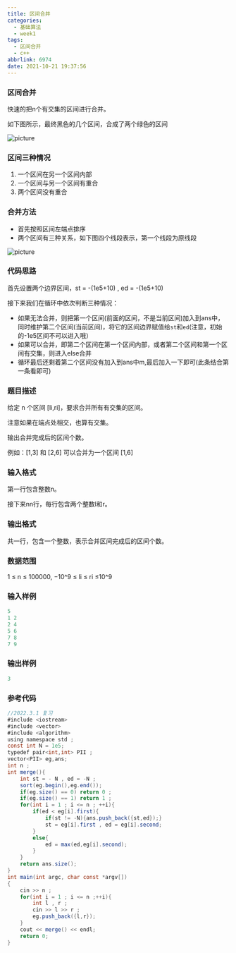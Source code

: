 ```yaml
---
title: 区间合并
categories:
  - 基础算法
  - week1
tags:
  - 区间合并
  - c++
abbrlink: 6974
date: 2021-10-21 19:37:56
---
```


### 区间合并

快速的把n个有交集的区间进行合并。<!-- more -->

如下图所示，最终黑色的几个区间，合成了两个绿色的区间

![picture](/img/jcsf7.jpg)

### 区间三种情况

1. 一个区间在另一个区间内部
2. 一个区间与另一个区间有重合
3. 两个区间没有重合

### 合并方法

* 首先按照区间左端点排序
* 两个区间有三种关系，如下图四个线段表示，第一个线段为原线段

![picture](/img/jcsf8.jpg)

### 代码思路

首先设置两个边界区间，st  = -(1e5+10)  , ed = -(1e5+10)

接下来我们在循环中依次判断三种情况：

* 如果无法合并，则把第一个区间(前面的区间，不是当前区间)加入到ans中，同时维护第二个区间(当前区间)，将它的区间边界赋值给`st`和`ed`(注意，初始的-1e5区间不可以进入哦）
* 如果可以合并，即第二个区间在第一个区间内部，或者第二个区间和第一个区间有交集，则进入else合并
* 循环最后还剩着第二个区间没有加入到ans中m,最后加入一下即可(此条结合第一条看即可)

### 题目描述

给定 n 个区间 [li,ri]，要求合并所有有交集的区间。

注意如果在端点处相交，也算有交集。

输出合并完成后的区间个数。

例如：[1,3] 和 [2,6] 可以合并为一个区间 [1,6] 

### 输入格式

第一行包含整数n。

接下来nn行，每行包含两个整数l和r。

### 输出格式

共一行，包含一个整数，表示合并区间完成后的区间个数。

### 数据范围

1 ≤ n ≤ 100000,
−10^9 ≤ li ≤ ri ≤10^9

### 输入样例

```java
5
1 2
2 4
5 6
7 8
7 9
```

### 输出样例

```java
3
```

### 参考代码

```java
//2022.3.1 复习
#include <iostream>
#include <vector>
#include <algorithm>
using namespace std ;
const int N = 1e5;
typedef pair<int,int> PII ;
vector<PII> eg,ans;
int n ;
int merge(){
    int st = - N , ed = -N ;
    sort(eg.begin(),eg.end());
    if(eg.size() == 0) return 0 ;
    if(eg.size() == 1) return 1 ;
    for(int i = 1 ; i <= n ; ++i){
        if(ed < eg[i].first){
            if(st != -N){ans.push_back({st,ed});}
            st = eg[i].first , ed = eg[i].second;
        }
        else{
            ed = max(ed,eg[i].second);
        }
    }
    return ans.size();
}
int main(int argc, char const *argv[])
{
    cin >> n ;
    for(int i = 1 ; i <= n ;++i){
        int l , r ;
        cin >> l >> r ;
        eg.push_back({l,r});
    }
    cout << merge() << endl;
    return 0;
}
```

